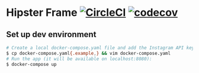 # Hipster Frame [![CircleCI](https://circleci.com/gh/Smotko/hipster-frame.svg?style=svg)](https://circleci.com/gh/Smotko/hipster-frame) [![codecov](https://codecov.io/gh/Smotko/hipster-frame/branch/master/graph/badge.svg)](https://codecov.io/gh/Smotko/hipster-frame)


## Set up dev environment

```bash
# Create a local docker-compose.yaml file and add the Instagram API keys:
$ cp docker-compose.yaml{.example,} && vim docker-compose.yaml
# Run the app (it will be available on localhost:8080):
$ docker-compose up
```

